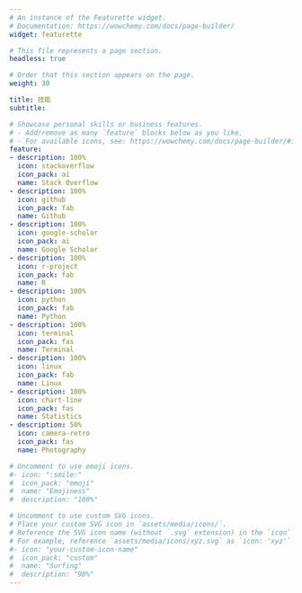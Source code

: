 ```yaml
---
# An instance of the Featurette widget.
# Documentation: https://wowchemy.com/docs/page-builder/
widget: featurette

# This file represents a page section.
headless: true

# Order that this section appears on the page.
weight: 30

title: 技能
subtitle:

# Showcase personal skills or business features.
# - Add/remove as many `feature` blocks below as you like.
# - For available icons, see: https://wowchemy.com/docs/page-builder/#icons
feature:
- description: 100%
  icon: stackoverflow
  icon_pack: ai
  name: Stack Overflow
- description: 100%
  icon: github
  icon_pack: fab
  name: Github
- description: 100%
  icon: google-scholar
  icon_pack: ai
  name: Google Scholar
- description: 100%
  icon: r-project
  icon_pack: fab
  name: R
- description: 100%
  icon: python
  icon_pack: fab
  name: Python
- description: 100%
  icon: terminal
  icon_pack: fas
  name: Terminal
- description: 100%
  icon: linux
  icon_pack: fab
  name: Linux
- description: 100%
  icon: chart-line
  icon_pack: fas
  name: Statistics
- description: 50%
  icon: camera-retro
  icon_pack: fas
  name: Photography

# Uncomment to use emoji icons.
#- icon: ":smile:"
#  icon_pack: "emoji"
#  name: "Emojiness"
#  description: "100%"  

# Uncomment to use custom SVG icons.
# Place your custom SVG icon in `assets/media/icons/`.
# Reference the SVG icon name (without `.svg` extension) in the `icon` field.
# For example, reference `assets/media/icons/xyz.svg` as `icon: 'xyz'`
#- icon: "your-custom-icon-name"
#  icon_pack: "custom"
#  name: "Surfing"
#  description: "90%"
---
```

